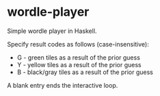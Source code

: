 # wordle-player
Simple wordle player in Haskell.

Specify result codes as follows (case-insensitive):

  - G - green tiles as a result of the prior guess
  - Y - yellow tiles as a result of the prior guess
  - B - black/gray tiles as a result of the prior guess

A blank entry ends the interactive loop.
